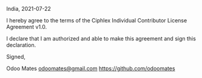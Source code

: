 India, 2021-07-22

I hereby agree to the terms of the Ciphlex Individual Contributor License
Agreement v1.0.

I declare that I am authorized and able to make this agreement and sign this
declaration.

Signed,

Odoo Mates odoomates@gmail.com https://github.com/odoomates
